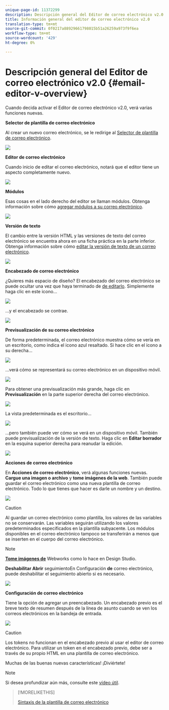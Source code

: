 ```yaml
---
unique-page-id: 11372299
description: Descripción general del Editor de correo electrónico v2.0 - Documentos de marketing - Documentación del producto
title: Información general del editor de correo electrónico v2.0
translation-type: tm+mt
source-git-commit: 0f0217a88929661798015b51a26259a973f9f6ea
workflow-type: tm+mt
source-wordcount: '429'
ht-degree: 0%

---
```



# Descripción general del Editor de correo electrónico v2.0 {#email-editor-v-overview}

Cuando decida activar el Editor de correo electrónico v2.0, verá varias funciones nuevas.

**Selector de plantilla de correo electrónico**

Al crear un nuevo correo electrónico, se le redirige al [Selector de plantilla de correo electrónico](/help/marketo/product-docs/email-marketing/general/email-editor-2/email-template-picker-overview.md).

![](assets/starter-templates-1.png)

**Editor de correo electrónico**

Cuando inicio de editar el correo electrónico, notará que el editor tiene un aspecto completamente nuevo.

![](assets/two-4.png)

**Módulos**

Esas cosas en el lado derecho del editor se llaman módulos. Obtenga información sobre cómo [agregar módulos a su correo electrónico](/help/marketo/product-docs/email-marketing/general/email-editor-2/add-modules-to-your-email.md).

![](assets/three-4.png)

**Versión de texto**

El cambio entre la versión HTML y las versiones de texto del correo electrónico se encuentra ahora en una ficha práctica en la parte inferior. Obtenga información sobre cómo [editar la versión de texto de un correo electrónico](/help/marketo/product-docs/email-marketing/general/creating-an-email/edit-the-text-version-of-an-email.md).

![](assets/four-3.png)

**Encabezado de correo electrónico**

¿Quieres más espacio de diseño? El encabezado del correo electrónico se puede ocultar una vez que haya terminado de [de editarlo](/help/marketo/product-docs/email-marketing/general/creating-an-email/edit-your-email-header.md). Simplemente haga clic en este icono...

![](assets/five-4.png)

...y el encabezado se contrae.

![](assets/six-3.png)

**Previsualización de su correo electrónico**

De forma predeterminada, el correo electrónico muestra cómo se vería en un escritorio, como indica el icono azul resaltado. Si hace clic en el icono a su derecha...

![](assets/seven-3.png)

...verá cómo se representará su correo electrónico en un dispositivo móvil.

![](assets/eight-3.png)

Para obtener una previsualización más grande, haga clic en **Previsualización** en la parte superior derecha del correo electrónico.

![](assets/preview1.png)

La vista predeterminada es el escritorio...

![](assets/preview2.png)

...pero también puede ver cómo se verá en un dispositivo móvil. También puede previsualización de la versión de texto. Haga clic en **Editar borrador** en la esquina superior derecha para reanudar la edición.

![](assets/preview3.png)

**Acciones de correo electrónico**

En **Acciones de correo electrónico**, verá algunas funciones nuevas. **Cargue una imagen o archivo** y  **tome imágenes de la web**. También puede guardar el correo electrónico como una nueva plantilla de correo electrónico. Todo lo que tienes que hacer es darle un nombre y un destino.

![](assets/nine-3.png)

>[!CAUTION]
>
>Al guardar un correo electrónico como plantilla, los valores de las variables no se conservarán. Las variables seguirán utilizando los valores predeterminados especificados en la plantilla subyacente. Los módulos disponibles en el correo electrónico tampoco se transferirán a menos que se inserten en el cuerpo del correo electrónico.

>[!NOTE]
>
>**[Tome imágenes de](/help/marketo/product-docs/demand-generation/images-and-files/grab-the-images-from-a-web-page.md)** Webworks como lo hace en Design Studio.

**Deshabilitar Abrir** seguimientoEn Configuración **de** correo electrónico, puede deshabilitar el seguimiento abierto si es necesario.

![](assets/thirteen-1.png)

**Configuración de correo electrónico**

Tiene la opción de agregar un preencabezado. Un encabezado previo es el breve texto de resumen después de la línea de asunto cuando se ven los correos electrónicos en la bandeja de entrada.

![](assets/edit-settings-preheader-2.png)

>[!CAUTION]
>
>Los tokens no funcionan en el encabezado previo al usar el editor de correo electrónico. Para utilizar un token en el encabezado previo, debe ser a través de su propio HTML en una plantilla de correo electrónico.

Muchas de las buenas nuevas características! ¡Diviértete!

>[!NOTE]
>
>Si desea profundizar aún más, consulte este [vídeo útil](https://nation.marketo.com/videos/1463).

>[!MORELIKETHIS]
>
>[Sintaxis de la plantilla de correo electrónico](/help/marketo/product-docs/email-marketing/general/email-editor-2/email-template-syntax.md)
